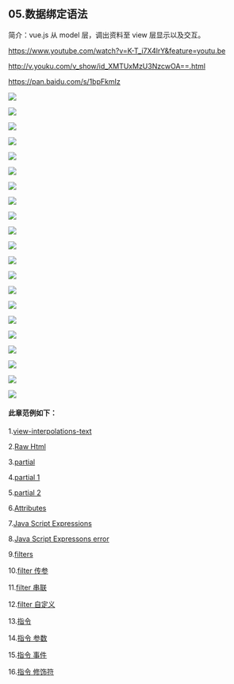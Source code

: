 ## 05.数据绑定语法

  简介：vue.js 从 model 层，调出资料至 view 层显示以及交互。

  https://www.youtube.com/watch?v=K-T_i7X4lrY&feature=youtu.be

  http://v.youku.com/v_show/id_XMTUxMzU3NzcwOA==.html

  https://pan.baidu.com/s/1bpFkmIz

  ![](https://github.com/bhnddowinf/vuejs-learn/blob/master/05/img/Data%20Binding%20Syntax%20%E6%95%B0%E6%8D%AE%E7%BB%91%E5%AE%9A%E8%AF%AD%E6%B3%95.001.jpeg)

  ![](https://github.com/bhnddowinf/vuejs-learn/blob/master/05/img/Data%20Binding%20Syntax%20%E6%95%B0%E6%8D%AE%E7%BB%91%E5%AE%9A%E8%AF%AD%E6%B3%95.002.jpeg)

  ![](https://github.com/bhnddowinf/vuejs-learn/blob/master/05/img/Data%20Binding%20Syntax%20%E6%95%B0%E6%8D%AE%E7%BB%91%E5%AE%9A%E8%AF%AD%E6%B3%95.003.jpeg)

  ![](https://github.com/bhnddowinf/vuejs-learn/blob/master/05/img/Data%20Binding%20Syntax%20%E6%95%B0%E6%8D%AE%E7%BB%91%E5%AE%9A%E8%AF%AD%E6%B3%95.004.jpeg)

  ![](https://github.com/bhnddowinf/vuejs-learn/blob/master/05/img/Data%20Binding%20Syntax%20%E6%95%B0%E6%8D%AE%E7%BB%91%E5%AE%9A%E8%AF%AD%E6%B3%95.005.jpeg)

  ![](https://github.com/bhnddowinf/vuejs-learn/blob/master/05/img/Data%20Binding%20Syntax%20%E6%95%B0%E6%8D%AE%E7%BB%91%E5%AE%9A%E8%AF%AD%E6%B3%95.006.jpeg)

  ![](https://github.com/bhnddowinf/vuejs-learn/blob/master/05/img/Data%20Binding%20Syntax%20%E6%95%B0%E6%8D%AE%E7%BB%91%E5%AE%9A%E8%AF%AD%E6%B3%95.007.jpeg)

  ![](https://github.com/bhnddowinf/vuejs-learn/blob/master/05/img/Data%20Binding%20Syntax%20%E6%95%B0%E6%8D%AE%E7%BB%91%E5%AE%9A%E8%AF%AD%E6%B3%95.008.jpeg)

  ![](https://github.com/bhnddowinf/vuejs-learn/blob/master/05/img/Data%20Binding%20Syntax%20%E6%95%B0%E6%8D%AE%E7%BB%91%E5%AE%9A%E8%AF%AD%E6%B3%95.009.jpeg)

  ![](https://github.com/bhnddowinf/vuejs-learn/blob/master/05/img/Data%20Binding%20Syntax%20%E6%95%B0%E6%8D%AE%E7%BB%91%E5%AE%9A%E8%AF%AD%E6%B3%95.010.jpeg)

  ![](https://github.com/bhnddowinf/vuejs-learn/blob/master/05/img/Data%20Binding%20Syntax%20%E6%95%B0%E6%8D%AE%E7%BB%91%E5%AE%9A%E8%AF%AD%E6%B3%95.011.jpeg)

  ![](https://github.com/bhnddowinf/vuejs-learn/blob/master/05/img/Data%20Binding%20Syntax%20%E6%95%B0%E6%8D%AE%E7%BB%91%E5%AE%9A%E8%AF%AD%E6%B3%95.012.jpeg)

  ![](https://github.com/bhnddowinf/vuejs-learn/blob/master/05/img/Data%20Binding%20Syntax%20%E6%95%B0%E6%8D%AE%E7%BB%91%E5%AE%9A%E8%AF%AD%E6%B3%95.013.jpeg)

  ![](https://github.com/bhnddowinf/vuejs-learn/blob/master/05/img/Data%20Binding%20Syntax%20%E6%95%B0%E6%8D%AE%E7%BB%91%E5%AE%9A%E8%AF%AD%E6%B3%95.014.jpeg)

  ![](https://github.com/bhnddowinf/vuejs-learn/blob/master/05/img/Data%20Binding%20Syntax%20%E6%95%B0%E6%8D%AE%E7%BB%91%E5%AE%9A%E8%AF%AD%E6%B3%95.015.jpeg)

  ![](https://github.com/bhnddowinf/vuejs-learn/blob/master/05/img/Data%20Binding%20Syntax%20%E6%95%B0%E6%8D%AE%E7%BB%91%E5%AE%9A%E8%AF%AD%E6%B3%95.016.jpeg)

  ![](https://github.com/bhnddowinf/vuejs-learn/blob/master/05/img/Data%20Binding%20Syntax%20%E6%95%B0%E6%8D%AE%E7%BB%91%E5%AE%9A%E8%AF%AD%E6%B3%95.017.jpeg)

  ![](https://github.com/bhnddowinf/vuejs-learn/blob/master/05/img/Data%20Binding%20Syntax%20%E6%95%B0%E6%8D%AE%E7%BB%91%E5%AE%9A%E8%AF%AD%E6%B3%95.018.jpeg)

  ![](https://github.com/bhnddowinf/vuejs-learn/blob/master/05/img/Data%20Binding%20Syntax%20%E6%95%B0%E6%8D%AE%E7%BB%91%E5%AE%9A%E8%AF%AD%E6%B3%95.019.jpeg)

  ![](https://github.com/bhnddowinf/vuejs-learn/blob/master/05/img/Data%20Binding%20Syntax%20%E6%95%B0%E6%8D%AE%E7%BB%91%E5%AE%9A%E8%AF%AD%E6%B3%95.020.jpeg)

  ![](https://github.com/bhnddowinf/vuejs-learn/blob/master/05/img/Data%20Binding%20Syntax%20%E6%95%B0%E6%8D%AE%E7%BB%91%E5%AE%9A%E8%AF%AD%E6%B3%95.021.jpeg)




#### 此章范例如下：

  1.[view-interpolations-text](https://github.com/bhnddowinf/vuejs-learn/blob/master/05/001%20view-interpolations-text%20.html)

  2.[Raw Html](https://github.com/bhnddowinf/vuejs-learn/blob/master/05/002%20Raw%20Html.html)

  3.[partial](https://github.com/bhnddowinf/vuejs-learn/blob/master/05/003%20partial-0.html)

  4.[partial 1](https://github.com/bhnddowinf/vuejs-learn/blob/master/05/003%20partial-1.html)

  5.[partial 2](https://github.com/bhnddowinf/vuejs-learn/blob/master/05/003%20partial-2.html)

  6.[Attributes](https://github.com/bhnddowinf/vuejs-learn/blob/master/05/004%20Attributes.html)

  7.[Java Script Expressions](https://github.com/bhnddowinf/vuejs-learn/blob/master/05/005%20JavaScriptExpressions.html)

  8.[Java Script Expressons error](https://github.com/bhnddowinf/vuejs-learn/blob/master/05/005%20JavaScriptExpressions-1.html)

  9.[filters](https://github.com/bhnddowinf/vuejs-learn/blob/master/05/006%20filters.html)

  10.[filter 传参](https://github.com/bhnddowinf/vuejs-learn/blob/master/05/007%20filters%20%E8%BF%9E%E7%BB%AD%E4%B8%A4%E6%AC%A1%E8%BF%87%E6%BB%A4%E5%99%A8.html)

  11.[filter 串联](https://github.com/bhnddowinf/vuejs-learn/blob/master/05/007%20filters%20%E8%BF%9E%E7%BB%AD%E4%B8%A4%E6%AC%A1%E8%BF%87%E6%BB%A4%E5%99%A8.html)

  12.[filter 自定义](https://github.com/bhnddowinf/vuejs-learn/blob/master/05/008%20filters%20%E4%B8%8E%E4%BC%A0%E5%8F%82.html)

  13.[指令](https://github.com/bhnddowinf/vuejs-learn/blob/master/05/010%20%E6%8C%87%E4%BB%A4.html)

  14.[指令 参数](https://github.com/bhnddowinf/vuejs-learn/blob/master/05/011%20%E6%8C%87%E4%BB%A4-%E5%8F%82%E6%95%B0.html)

  15.[指令 事件](https://github.com/bhnddowinf/vuejs-learn/blob/master/05/012%20%E6%8C%87%E4%BB%A4-%E4%BA%8B%E4%BB%B6.html)

  16.[指令 修饰符](https://github.com/bhnddowinf/vuejs-learn/blob/master/05/013%20%E6%8C%87%E4%BB%A4%E4%BF%AE%E9%A5%B0%E7%AC%A6.html)

